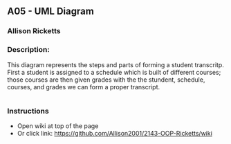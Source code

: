 ## A05 - UML Diagram
### Allison Ricketts
### Description:

This diagram represents the steps and parts of forming a student transcritp. First a student is assigned to a schedule which is built of different courses; those courses are then given grades with the the stundent, schedule, courses, and grades we can form a proper transcript.

![]()

### Instructions

- Open wiki at top of the page
- Or click link: https://github.com/Allison2001/2143-OOP-Ricketts/wiki
